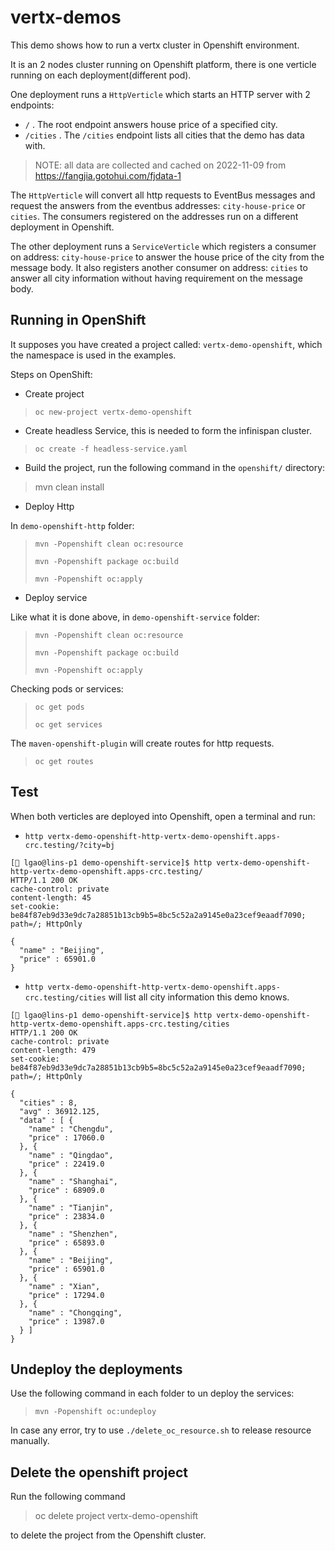 # vertx-demos

This demo shows how to run a vertx cluster in Openshift environment.

It is an 2 nodes cluster running on Openshift platform, there is one verticle running on each deployment(different pod).

One deployment runs a `HttpVerticle` which starts an HTTP server with 2 endpoints:

* `/`  . The root endpoint answers house price of a specified city.
* `/cities`  . The `/cities` endpoint lists all cities that the demo has data with.

> NOTE: all data are collected and cached on 2022-11-09 from https://fangjia.gotohui.com/fjdata-1

The `HttpVerticle` will convert all http requests to EventBus messages and request the answers from the eventbus addresses: `city-house-price` or `cities`. The consumers registered on the addresses run on a different deployment in Openshift.

The other deployment runs a `ServiceVerticle` which registers a consumer on address: `city-house-price` to answer the house price of the city from the message body. It also registers another consumer on address: `cities` to answer all city information without having requirement on the message body.


## Running in OpenShift

It supposes you have created a project called: `vertx-demo-openshift`, which the namespace is used in the examples.

Steps on OpenShift:

* Create project

> `oc new-project vertx-demo-openshift`

* Create headless Service, this is needed to form the infinispan cluster.

> `oc create -f headless-service.yaml`

* Build the project, run the following command in the `openshift/` directory:

> mvn clean install

* Deploy Http

In `demo-openshift-http` folder:

> `mvn -Popenshift clean oc:resource`
>
> `mvn -Popenshift package oc:build`
>
> `mvn -Popenshift oc:apply`

* Deploy service

Like what it is done above, in `demo-openshift-service` folder:

> `mvn -Popenshift clean oc:resource`
>
> `mvn -Popenshift package oc:build`
>
> `mvn -Popenshift oc:apply`

Checking pods or services:

> `oc get pods`
> 
> `oc get services`


The `maven-openshift-plugin` will create routes for http requests.

> `oc get routes`


## Test 

When both verticles are deployed into Openshift, open a terminal and run:

*  `http vertx-demo-openshift-http-vertx-demo-openshift.apps-crc.testing/?city=bj`

```shell
[🎩 lgao@lins-p1 demo-openshift-service]$ http vertx-demo-openshift-http-vertx-demo-openshift.apps-crc.testing/
HTTP/1.1 200 OK
cache-control: private
content-length: 45
set-cookie: be84f87eb9d33e9dc7a28851b13cb9b5=8bc5c52a2a9145e0a23cef9eaadf7090; path=/; HttpOnly

{
  "name" : "Beijing",
  "price" : 65901.0
}

```
* `http vertx-demo-openshift-http-vertx-demo-openshift.apps-crc.testing/cities` will list all city information this demo knows.

```shell
[🎩 lgao@lins-p1 demo-openshift-service]$ http vertx-demo-openshift-http-vertx-demo-openshift.apps-crc.testing/cities
HTTP/1.1 200 OK
cache-control: private
content-length: 479
set-cookie: be84f87eb9d33e9dc7a28851b13cb9b5=8bc5c52a2a9145e0a23cef9eaadf7090; path=/; HttpOnly

{
  "cities" : 8,
  "avg" : 36912.125,
  "data" : [ {
    "name" : "Chengdu",
    "price" : 17060.0
  }, {
    "name" : "Qingdao",
    "price" : 22419.0
  }, {
    "name" : "Shanghai",
    "price" : 68909.0
  }, {
    "name" : "Tianjin",
    "price" : 23834.0
  }, {
    "name" : "Shenzhen",
    "price" : 65893.0
  }, {
    "name" : "Beijing",
    "price" : 65901.0
  }, {
    "name" : "Xian",
    "price" : 17294.0
  }, {
    "name" : "Chongqing",
    "price" : 13987.0
  } ]
}

```

## Undeploy the deployments

Use the following command in each folder to un deploy the services:

> `mvn -Popenshift oc:undeploy`

In case any error, try to use `./delete_oc_resource.sh` to release resource manually.

## Delete the openshift project

Run the following command

> oc delete project vertx-demo-openshift

to delete the project from the Openshift cluster.
